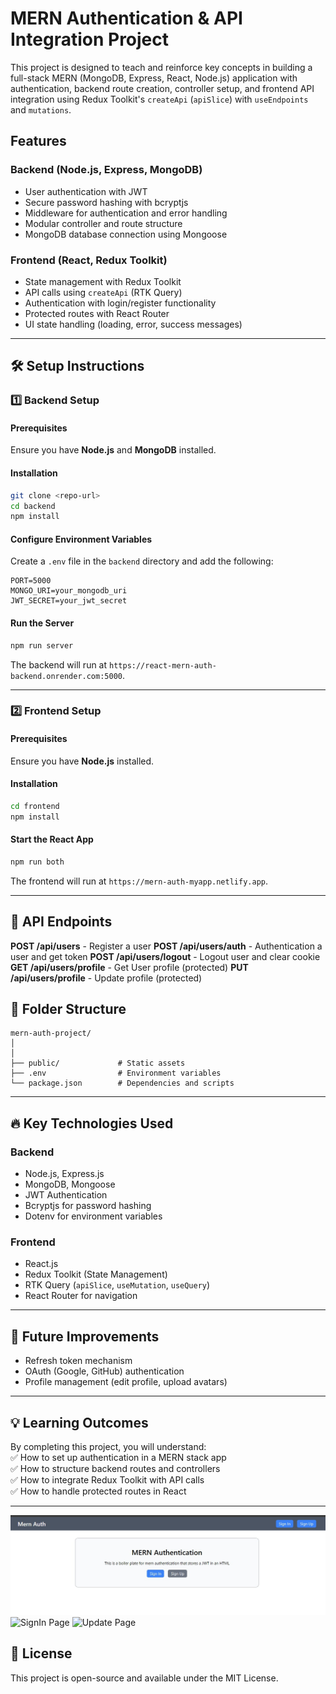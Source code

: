 # MERN Authentication & API Integration Project  

This project is designed to teach and reinforce key concepts in building a full-stack MERN (MongoDB, Express, React, Node.js) application with authentication, backend route creation, controller setup, and frontend API integration using Redux Toolkit's `createApi` (`apiSlice`) with `useEndpoints` and `mutations`.  

## Features  

### Backend (Node.js, Express, MongoDB)  
- User authentication with JWT   
- Secure password hashing with bcryptjs  
- Middleware for authentication and error handling  
- Modular controller and route structure  
- MongoDB database connection using Mongoose  

### Frontend (React, Redux Toolkit)  
- State management with Redux Toolkit  
- API calls using `createApi` (RTK Query)  
- Authentication with login/register functionality  
- Protected routes with React Router  
- UI state handling (loading, error, success messages)  

---

## 🛠️ Setup Instructions  

### 1️⃣ Backend Setup  
#### Prerequisites  
Ensure you have **Node.js** and **MongoDB** installed.  

#### Installation  
```bash
git clone <repo-url>
cd backend
npm install
```

#### Configure Environment Variables
  
Create a `.env` file in the `backend` directory and add the following:
```
PORT=5000
MONGO_URI=your_mongodb_uri
JWT_SECRET=your_jwt_secret
```

#### Run the Server  
```bash
npm run server
```
The backend will run at `https://react-mern-auth-backend.onrender.com:5000`.

---

### 2️⃣ Frontend Setup  
#### Prerequisites  
Ensure you have **Node.js** installed.  

#### Installation  
```bash
cd frontend
npm install
```

#### Start the React App  
```bash
npm run both
```
The frontend will run at `https://mern-auth-myapp.netlify.app`.

---

## 🔧 API Endpoints  

**POST      /api/users**            - Register a user
**POST      /api/users/auth**       - Authentication a user and get token
**POST      /api/users/logout**     - Logout user and clear cookie
**GET       /api/users/profile**    - Get User profile (protected)
**PUT       /api/users/profile**    - Update profile (protected)

## 📂 Folder Structure  

```
mern-auth-project/
│
│
├── public/             # Static assets  
├── .env                # Environment variables  
└── package.json        # Dependencies and scripts  
```

---

## 🔥 Key Technologies Used  

### Backend  
- Node.js, Express.js  
- MongoDB, Mongoose  
- JWT Authentication  
- Bcryptjs for password hashing  
- Dotenv for environment variables  

### Frontend  
- React.js  
- Redux Toolkit (State Management)  
- RTK Query (`apiSlice`, `useMutation`, `useQuery`)  
- React Router for navigation  

---

## 🚀 Future Improvements  
- Refresh token mechanism  
- OAuth (Google, GitHub) authentication  
- Profile management (edit profile, upload avatars)  

---

## 💡 Learning Outcomes  
By completing this project, you will understand:  
✅ How to set up authentication in a MERN stack app  
✅ How to structure backend routes and controllers  
✅ How to integrate Redux Toolkit with API calls  
✅ How to handle protected routes in React  

---
![Home Page](./public/home-page.jpg)
![SignIn Page](./signin-page.jpg)
![Update Page](./update-page.jpg)

## 📝 License  
This project is open-source and available under the MIT License. 

